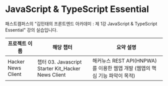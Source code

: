 # JavaScript & TypeScript Essential

패스트캠퍼스의 "김민태의 프론트엔드 아카데미 : 제 1강 JavaScript & TypeScript Essential" 강의 실습입니다.

| 프로젝트 이름      | 해당 챕터                                          | 요약 설명                                                                  |
| ------------------ | -------------------------------------------------- | -------------------------------------------------------------------------- |
| Hacker News Client | 챕터 03. Javascript Starter Kit_Hacker News Client | 해커뉴스 REST API(HNPWA)를 이용한 웹앱 개발 (웹앱의 핵심 기능 파악이 목적) |
